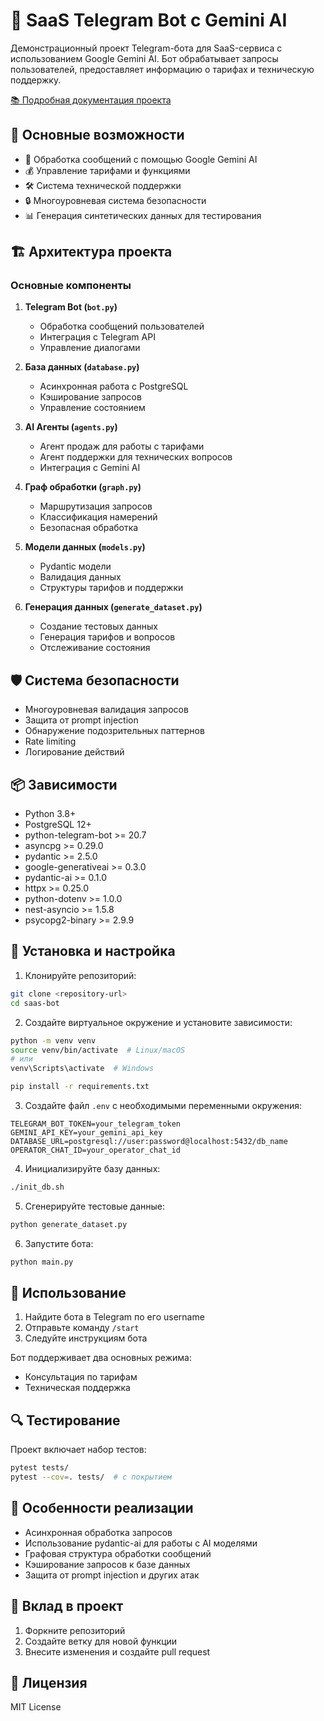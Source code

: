 # 🤖 SaaS Telegram Bot с Gemini AI

Демонстрационный проект Telegram-бота для SaaS-сервиса с использованием Google Gemini AI. Бот обрабатывает запросы пользователей, предоставляет информацию о тарифах и техническую поддержку.

[📚 Подробная документация проекта](DOCUMENTATION.md)

## 🌟 Основные возможности

- 💬 Обработка сообщений с помощью Google Gemini AI
- 💰 Управление тарифами и функциями
- 🛠️ Система технической поддержки
- 🔒 Многоуровневая система безопасности
- 📊 Генерация синтетических данных для тестирования

## 🏗️ Архитектура проекта

### Основные компоненты

1. **Telegram Bot (`bot.py`)**
   - Обработка сообщений пользователей
   - Интеграция с Telegram API
   - Управление диалогами

2. **База данных (`database.py`)**
   - Асинхронная работа с PostgreSQL
   - Кэширование запросов
   - Управление состоянием

3. **AI Агенты (`agents.py`)**
   - Агент продаж для работы с тарифами
   - Агент поддержки для технических вопросов
   - Интеграция с Gemini AI

4. **Граф обработки (`graph.py`)**
   - Маршрутизация запросов
   - Классификация намерений
   - Безопасная обработка

5. **Модели данных (`models.py`)**
   - Pydantic модели
   - Валидация данных
   - Структуры тарифов и поддержки

6. **Генерация данных (`generate_dataset.py`)**
   - Создание тестовых данных
   - Генерация тарифов и вопросов
   - Отслеживание состояния

## 🛡️ Система безопасности

- Многоуровневая валидация запросов
- Защита от prompt injection
- Обнаружение подозрительных паттернов
- Rate limiting
- Логирование действий

## 📦 Зависимости

- Python 3.8+
- PostgreSQL 12+
- python-telegram-bot >= 20.7
- asyncpg >= 0.29.0
- pydantic >= 2.5.0
- google-generativeai >= 0.3.0
- pydantic-ai >= 0.1.0
- httpx >= 0.25.0
- python-dotenv >= 1.0.0
- nest-asyncio >= 1.5.8
- psycopg2-binary >= 2.9.9

## 🔧 Установка и настройка

1. Клонируйте репозиторий:
```bash
git clone <repository-url>
cd saas-bot
```

2. Создайте виртуальное окружение и установите зависимости:
```bash
python -m venv venv
source venv/bin/activate  # Linux/macOS
# или
venv\Scripts\activate  # Windows

pip install -r requirements.txt
```

3. Создайте файл `.env` с необходимыми переменными окружения:
```env
TELEGRAM_BOT_TOKEN=your_telegram_token
GEMINI_API_KEY=your_gemini_api_key
DATABASE_URL=postgresql://user:password@localhost:5432/db_name
OPERATOR_CHAT_ID=your_operator_chat_id
```

4. Инициализируйте базу данных:
```bash
./init_db.sh
```

5. Сгенерируйте тестовые данные:
```bash
python generate_dataset.py
```

6. Запустите бота:
```bash
python main.py
```

## 🚀 Использование

1. Найдите бота в Telegram по его username
2. Отправьте команду `/start`
3. Следуйте инструкциям бота

Бот поддерживает два основных режима:
- Консультация по тарифам
- Техническая поддержка

## 🔍 Тестирование

Проект включает набор тестов:
```bash
pytest tests/
pytest --cov=. tests/  # с покрытием
```

## 📝 Особенности реализации

- Асинхронная обработка запросов
- Использование pydantic-ai для работы с AI моделями
- Графовая структура обработки сообщений
- Кэширование запросов к базе данных
- Защита от prompt injection и других атак

## 🤝 Вклад в проект

1. Форкните репозиторий
2. Создайте ветку для новой функции
3. Внесите изменения и создайте pull request

## 📄 Лицензия

MIT License 
